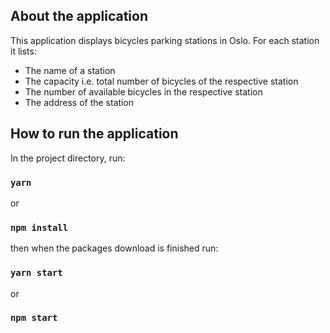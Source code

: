 
## About the application

This application displays bicycles parking stations in Oslo. For each station it lists:

* The name of a station
* The capacity i.e. total number of bicycles of the respective station
* The number of available bicycles in the respective station
* The address of the station

## How to run the application

In the project directory, run:

### `yarn`
or 
### `npm install`

then when the packages download is finished run: 

### `yarn start`
or
### `npm start`


